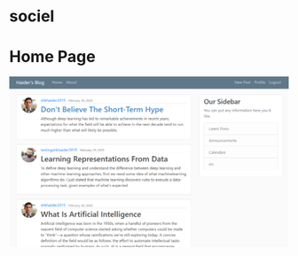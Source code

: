 # sociel
 
 # Home Page
 ![alt text](https://github.com/shkhaider2015/social/blob/master/Screenshots/home_page.PNG "Home Page !")
